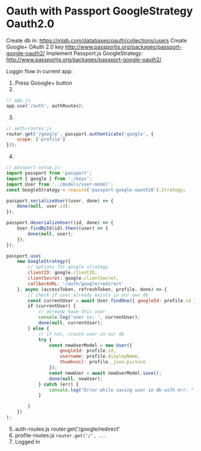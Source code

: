 # Oauth with Passport GoogleStrategy Oauth2.0

Create db in:
https://mlab.com/databases/oauth/collections/users
Create Google+ OAuth 2.0 key
http://www.passportjs.org/packages/passport-google-oauth2/
Implement Passport.js GoogleStrategy:
http://www.passportjs.org/packages/passport-google-oauth2/

Loggin flow in current app:
1. Press Gooogle+ button
2. 
```js 
// app.js
app.use('/auth', authRoutes);
```
3. 
```js
// auth-routes.js
router.get('/google', passport.authenticate('google', {
    scope: ['profile']
}));
```
4. 
```js
// passport-setup.js 
import passport from 'passport';
import { google } from './keys';
import User from '../models/user-model';
const GoogleStrategy = require('passport-google-oauth20').Strategy;

passport.serializeUser((user, done) => {
    done(null, user.id);
});

passport.deserializeUser((id, done) => {
    User.findById(id).then((user) => {
        done(null, user);
    });
});

passport.use(
    new GoogleStrategy({
        // options for google strategy
        clientID: google.clientID,
        clientSecret: google.clientSecret,
        callbackURL: '/auth/google/redirect'
    }, async (accessToken, refreshToken, profile, done) => {
        // check if user already exists in our own db
        const currentUser = await User.findOne({ googleId: profile.id });
        if (currentUser) {
            // already have this user
            console.log('user is: ', currentUser);
            done(null, currentUser);
        } else {
            // if not, create user in our db
            try {
                const newUserModel = new User({
                    googleId: profile.id,
                    username: profile.displayName,
                    thumbnail: profile._json.picture
                });
                const newUser = await newUserModel.save();
                done(null, newUser);
            } catch (err) {
                console.log("Error while saving user in db with err: " + err);
            }

        }
    })
);
```
5. auth-routes.js router.get('/google/redirect'
6. profile-routes.js `router.get('/', ...`
7. Logged In
